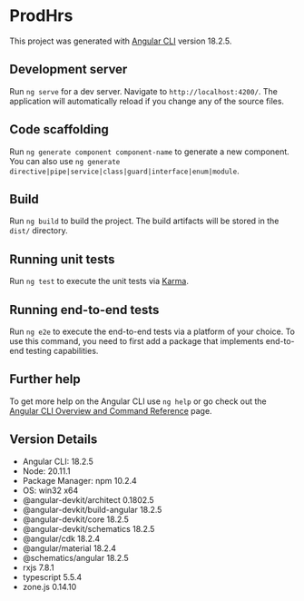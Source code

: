 # ProdHrs

This project was generated with [Angular CLI](https://github.com/angular/angular-cli) version 18.2.5.

## Development server

Run `ng serve` for a dev server. Navigate to `http://localhost:4200/`. The application will automatically reload if you change any of the source files.

## Code scaffolding

Run `ng generate component component-name` to generate a new component. You can also use `ng generate directive|pipe|service|class|guard|interface|enum|module`.

## Build

Run `ng build` to build the project. The build artifacts will be stored in the `dist/` directory.

## Running unit tests

Run `ng test` to execute the unit tests via [Karma](https://karma-runner.github.io).

## Running end-to-end tests

Run `ng e2e` to execute the end-to-end tests via a platform of your choice. To use this command, you need to first add a package that implements end-to-end testing capabilities.

## Further help

To get more help on the Angular CLI use `ng help` or go check out the [Angular CLI Overview and Command Reference](https://angular.dev/tools/cli) page.

## Version Details
- Angular CLI: 18.2.5
- Node: 20.11.1
- Package Manager: npm 10.2.4
- OS: win32 x64
- @angular-devkit/architect       0.1802.5
- @angular-devkit/build-angular   18.2.5
- @angular-devkit/core            18.2.5
- @angular-devkit/schematics      18.2.5
- @angular/cdk                    18.2.4
- @angular/material               18.2.4
- @schematics/angular             18.2.5
- rxjs                            7.8.1
- typescript                      5.5.4
- zone.js                         0.14.10